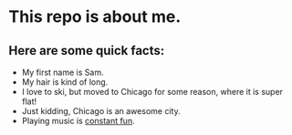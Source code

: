 # This repo is about me.
## Here are some quick facts:
* My first name is Sam.
* My hair is kind of long.
* I love to ski, but moved to Chicago for some reason, where it is super flat!
* Just kidding, Chicago is an awesome city.
* Playing music is [constant fun](https://soundcloud.com/mason-cos). 
